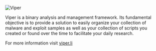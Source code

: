 ![Viper](http://viper.li/viper.png)

Viper is a binary analysis and management framework. Its fundamental objective is to provide a solution to easily organize your collection of malware and exploit samples as well as your collection of scripts you created or found over the time to facilitate your daily research.

For more information visit [viper.li](http://viper.li/)

<!--<hr />

Viper is now using [BitHub](https://whispersystems.org/blog/bithub) system to reward developers and contributors with Bitcoins. You can read more details about it [here](http://viper.li/blog/2014-07-15-viper-bitcoin.html) and you can start donating Bitcoins to this wallet **15xrTWmduftdHezxiCZyC1yFLo5RJXaAZS**. This is the current reward per commit:

[![BitHub](https://viperbithub.herokuapp.com/v1/status/payment/commit)](http://viper.li/blog/2014-07-15-viper-bitcoin.html)-->
